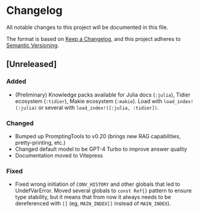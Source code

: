 # Changelog
All notable changes to this project will be documented in this file.

The format is based on [Keep a Changelog](https://keepachangelog.com/en/1.0.0/),
and this project adheres to [Semantic Versioning](https://semver.org/spec/v2.0.0.html).

## [Unreleased]

### Added
- (Preliminary) Knowledge packs available for Julia docs (`:julia`), Tidier ecosystem (`:tidier`), Makie ecosystem (`:makie`). Load with `load_index!(:julia)` or several with `load_index!([:julia, :tidier])`.

### Changed
- Bumped up PromptingTools to v0.20 (brings new RAG capabilities, pretty-printing, etc.)
- Changed default model to be GPT-4 Turbo to improve answer quality
- Documentation moved to Vitepress

### Fixed
- Fixed wrong initiation of `CONV_HISTORY` and other globals that led to UndefVarError. Moved several globals to `const Ref{}` pattern to ensure type stability, but it means that from now it always needs to be dereferenced with `[]` (eg, `MAIN_INDEX[]` instead of `MAIN_INDEX`).

